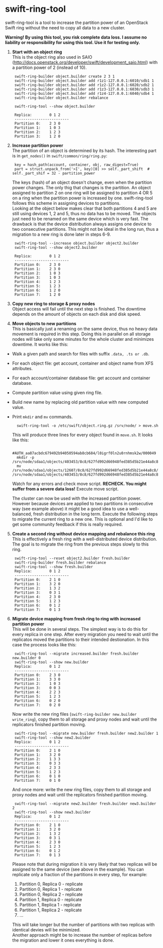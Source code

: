 # swift-ring-tool

swift-ring-tool is a tool to increase the partition power of an OpenStack Swift ring without the need to copy all data to a new cluster.

**Warning! By using this tool, you risk complete data loss. I assume no liability or responsibility for using this tool. Use it for testing only.** 

1. **Start with an object ring**  
    This is the object ring also used in SAIO (<http://docs.openstack.org/developer/swift/development_saio.html>) with a partition power of 2 (instead of 10).

        swift-ring-builder object.builder create 2 3 1
        swift-ring-builder object.builder add r1z1-127.0.0.1:6010/sdb1 1
        swift-ring-builder object.builder add r1z2-127.0.0.1:6020/sdb2 1
        swift-ring-builder object.builder add r1z3-127.0.0.1:6030/sdb3 1
        swift-ring-builder object.builder add r1z4-127.0.0.1:6040/sdb4 1
        swift-ring-builder object.builder rebalance

        swift-ring-tool --show object.builder 

        Replica:        0 1 2
        -------------------------
        Partition 0:    2 3 0
        Partition 1:    1 0 3
        Partition 2:    1 2 3
        Partition 3:    1 2 0


1. **Increase partition power**  
    The partition of an object is determined by its hash. The interesting part is in `get_nodes()` in `swift/common/ring/ring.py`: 
        
        key = hash_path(account, container, obj, raw_digest=True)
        part = struct.unpack_from('>I', key)[0] >> self._part_shift  # self._part_shif = 32 - partition_power

    The keys (hash) of an object doesn't change, even when the partition power changes. The only thig that changes is the partition.
    An object assigned to partition 2 on one ring will be assigned to partition 4 OR 5 on a ring when the partition power is increased by one.
    swift-ring-tool follows this scheme in assigning devices to partitions.  
    Looking at the object below makes clear that both partitions 4 and 5 are still using devices 1, 2 and 5, thus no data has to be moved.
    The objects just need to be renamed on the same device which is very fast.
    The drawback is that the device distribution always assigns one device to two consecutive partitions. This might not be ideal in the long run, 
    thus a migration to a new ring is done later in steps 6-9.  
        
        swift-ring-tool --increase object.builder object2.builder 
        swift-ring-tool --show object2.builder 

        Replica:        0 1 2
        -------------------------
        Partition 0:    2 3 0
        Partition 1:    2 3 0
        Partition 2:    1 0 3
        Partition 3:    1 0 3
        Partition 4:    1 2 3
        Partition 5:    1 2 3
        Partition 6:    1 2 0
        Partition 7:    1 2 0

1. **Copy new ring to storage & proxy nodes**  
    Object access will fail until the next step is finished. The downtime depends on the amount of objects on each disk and disk speed.

1. **Move objects to new partitions**  
    This is basically just a renaming on the same device, thus no heavy data movement is required in this step. Doing this in parallel on all storage nodes
    will take only some minutes for the whole cluster and minimizes downtime. It works like this:

* Walk a given path and search for files with suffix `.data, .ts or .db`.
* For each object file: get account, container and object name from XFS attributes.
* For each account/container database file: get account and container database.

* Compute partition value using given ring file.
* Build new name by replacing old partition value with new computed value.
* Print `mkdir` and `mv` commands.

        swift-ring-tool -o /etc/swift/object.ring.gz /srv/node/ > move.sh

    This will produce three lines for every object found in `move.sh`. It looks like this:

        #AUTH_aa87acbdc679492b94050594ab8cb684/l0igrf0ln2u0rnhmsk2w/000049
        mkdir -p /srv/node/sdaa1/objects/403453/8c8/627fd992d66948fed385d5b21e44a8c8
        mv /srv/node/sdaa1/objects/12607/8c8/627fd992d66948fed385d5b21e44a8c8/1354395490.07095.data /srv/node/sdaa1/objects/403453/8c8/627fd992d66948fed385d5b21e44a8c8/1354395490.07095.data

    Watch for any errors and check move script. **RECHECK. You might suffer from a severe data loss!** Execute move script.  

    The cluster can now be used with the increased partition power. However because devices are applied to two partitions in consecutive way (see example above) it
    might be a good idea to use a well-balanced, fresh distribution in the long term. Execute the following steps to migrate the current ring to a new one. This is
    optional and I'd like to get some community feedback if this is really required.

5. **Create a second ring without device mapping and rebalance this ring**  
    This is effectively a fresh ring with a well-distributed device distribution. The goal is to migrate the ring from the previous steps slowly to this ring.

        swift-ring-tool --reset object2.builder fresh.builder 
        swift-ring-builder fresh.builder rebalance
        swift-ring-tool --show fresh.builder 
        Replica:        0 1 2
        -------------------------
        Partition 0:    2 1 0
        Partition 1:    3 2 0
        Partition 2:    1 3 2
        Partition 3:    0 3 1
        Partition 4:    2 3 0
        Partition 5:    1 2 3
        Partition 6:    0 1 2
        Partition 7:    0 1 3

1. **Migrate device mapping from fresh ring to ring with increased partition power**  
    This will be done in several steps. The simplest way is to do this for every replica in one step. After every migration you need to wait until the 
    replicatos moved the partitions to their intended destionation. In this case the process looks like this:

        swift-ring-tool --migrate increased.builder fresh.builder new.builder 0
        swift-ring-tool --show new.builder 
        Replica:        0 1 2
        -------------------------
        Partition 0:    2 3 0
        Partition 1:    3 3 0
        Partition 2:    1 0 3
        Partition 3:    0 0 3
        Partition 4:    2 2 3
        Partition 5:    1 2 3
        Partition 6:    0 2 0
        Partition 7:    0 2 0

    Now write the new ring files (`swift-ring-builder new.builder write_ring`), copy them to all storage and proxy nodes and wait until the replicators finished partition moving.

        swift-ring-tool --migrate new.builder fresh.builder new2.builder 1
        swift-ring-tool --show new2.builder 
        Replica:        0 1 2
        -------------------------
        Partition 0:    2 1 0
        Partition 1:    3 2 0
        Partition 2:    1 3 3
        Partition 3:    0 3 3
        Partition 4:    2 3 3
        Partition 5:    1 2 3
        Partition 6:    0 1 0
        Partition 7:    0 1 0

    And once more: write the new ring files, copy them to all storage and proxy nodes and wait until the replicators finished partition moving.

        swift-ring-tool --migrate new2.builder fresh.builder new3.builder 2
        swift-ring-tool --show new3.builder 
        Replica:        0 1 2
        -------------------------
        Partition 0:    2 1 0
        Partition 1:    3 2 0
        Partition 2:    1 3 2
        Partition 3:    0 3 1
        Partition 4:    2 3 0
        Partition 5:    1 2 3
        Partition 6:    0 1 2
        Partition 7:    0 1 3

    Please note that during migration it is very likely that two replicas will be assigned
    to the same device (see above in the example).
    You can replicate only a fraction of the partitions in every step, for example:
        
    1. Partition 0, Replica 0 - replicate
    1. Partition 0, Replica 1 - replicate
    1. Partition 0, Replica 2 - replicate
    1. Partition 1, Replica 0 - replicate
    1. Partition 1, Replica 1 - replicate
    1. Partition 1, Replica 2 - replicate
    1. ...

    This will take longer but the number of partitions with two replicas with identical
    devies will be minimized.  
    Another approach might be to increase the number of replicas before the migration and lower it ones everything is done.
